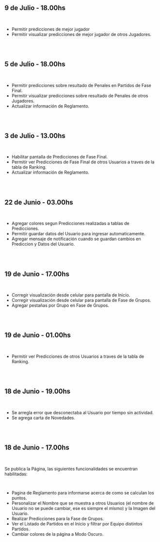 ## 9 de Julio - 18.00hs

<br/>

- Permitir predicciones de mejor jugador
- Permitir visualizar predicciones de mejor jugador de otros Jugadores.

<br/>
<br/>

## 5 de Julio - 18.00hs

<br/>

- Permitir predicciones sobre resultado de Penales en Partidos de Fase Final.
- Permitir visualizar predicciones sobre resultado de Penales de otros Jugadores.
- Actualizar información de Reglamento.

<br/>
<br/>

## 3 de Julio - 13.00hs

<br/>

- Habilitar pantalla de Predicciones de Fase Final.
- Permitir ver Predicciones de Fase Final de otros Usuarios a traves de la tabla de Ranking.
- Actualizar información de Reglamento.

<br/>
<br/>

## 22 de Junio - 03.00hs

<br/>

- Agregar colores segun Predicciones realizadas a tablas de Predicciones.
- Permitir guardar datos del Usuario para ingresar automaticamente.
- Agregar mensaje de notificación cuando se guardan cambios en Prediccion y Datos del Usuario.

<br/>
<br/>

## 19 de Junio - 17.00hs

<br/>

- Corregir visualización desde celular para pantalla de Inicio.
- Corregir visualización desde celular para pantalla de Fase de Grupos.
- Agregar pestañas por Grupo en Fase de Grupos.

<br/>
<br/>

## 19 de Junio - 01.00hs

<br/>

- Permitir ver Predicciones de otros Usuarios a traves de la tabla de Ranking.

<br/>
<br/>

## 18 de Junio - 19.00hs

<br/>

- Se arregla error que desconectaba al Usuario por tiempo sin actividad.
- Se agrega carta de Novedades.

<br/>
<br/>

## 18 de Junio - 17.00hs

<br/>

Se publica la Página, las siguientes funcionalidades se encuentran habilitadas:

<br/>

- Pagina de Reglamento para informarse acerca de como se calculan los puntos.
- Personalizar el Nombre que se muestra a otros Usuarios (el nombre de Usuario no se puede cambiar, ese es siempre el mismo) y la Imagen del Usuario.
- Realizar Predicciones para la Fase de Grupos.
- Ver el Listado de Partidos en el Inicio y filtrar por Equipo distintos Partidos.
- Cambiar colores de la página a Modo Oscuro.